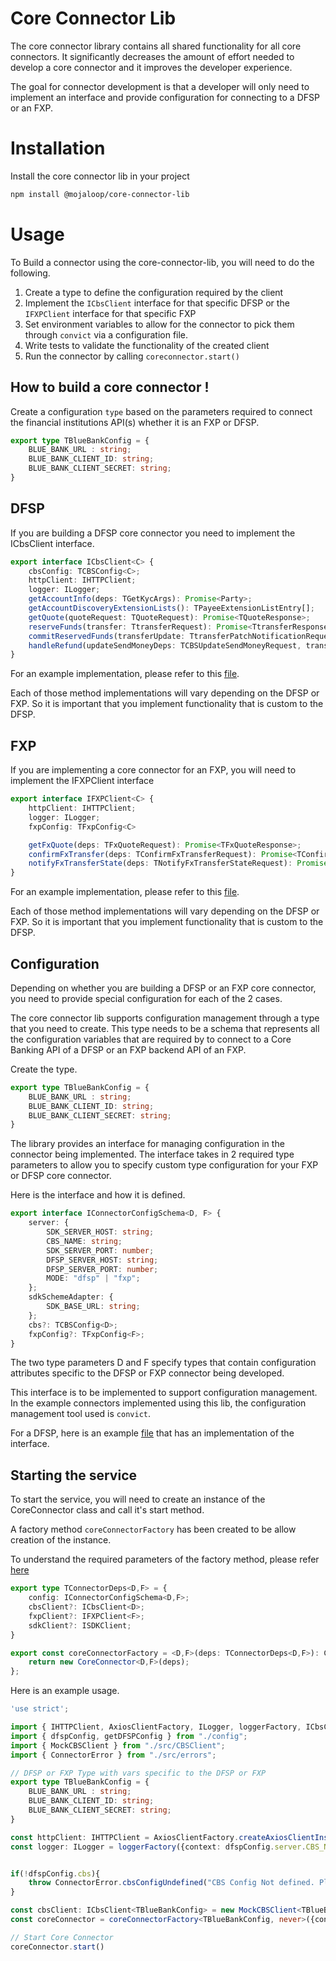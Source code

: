 # Core Connector Lib 
The core connector library contains all shared functionality for all core connectors. It significantly decreases the amount of effort needed to develop a core connector and it improves the developer experience.

The goal for connector development is that a developer will only need to implement an interface and provide configuration for connecting to a DFSP or an FXP.

# Installation
Install the core connector lib in your project

```bash
npm install @mojaloop/core-connector-lib
```

# Usage
To Build a connector using the core-connector-lib, you will need to do the following.
1. Create a type to define the configuration required by the client
2. Implement the `ICbsClient` interface for that specific DFSP or the `IFXPClient` interface for that specific FXP
3. Set environment variables to allow for the connector to pick them through `convict` via a configuration file.
4. Write tests to validate the functionality of the created client
5. Run the connector by calling `coreconnector.start()`

## How to build a core connector !

Create a configuration `type` based on the parameters required to connect the financial institutions API(s) whether it is an FXP or DFSP.

```typescript
export type TBlueBankConfig = {
    BLUE_BANK_URL : string;
    BLUE_BANK_CLIENT_ID: string;
    BLUE_BANK_CLIENT_SECRET: string;
}
```
## DFSP
If you are building a DFSP core connector you need to implement the ICbsClient interface.

```typescript
export interface ICbsClient<C> {
    cbsConfig: TCBSConfig<C>;
    httpClient: IHTTPClient;
    logger: ILogger;
    getAccountInfo(deps: TGetKycArgs): Promise<Party>;
    getAccountDiscoveryExtensionLists(): TPayeeExtensionListEntry[];
    getQuote(quoteRequest: TQuoteRequest): Promise<TQuoteResponse>;
    reserveFunds(transfer: TtransferRequest): Promise<TtransferResponse>;
    commitReservedFunds(transferUpdate: TtransferPatchNotificationRequest): Promise<void>;
    handleRefund(updateSendMoneyDeps: TCBSUpdateSendMoneyRequest, transferId: string): Promise<void>;
}
```
For an example implementation, please refer to this [file](./examples/abc-ug-dfsp-core-connector/src/CBSClient.ts).

Each of those method implementations will vary depending on the DFSP or FXP. So it is important that you implement functionality that is custom to the DFSP.

## FXP 
If you are implementing a core connector for an FXP, you will need to implement the IFXPClient interface

```typescript 
export interface IFXPClient<C> {
    httpClient: IHTTPClient;
    logger: ILogger;
    fxpConfig: TFxpConfig<C>

    getFxQuote(deps: TFxQuoteRequest): Promise<TFxQuoteResponse>;
    confirmFxTransfer(deps: TConfirmFxTransferRequest): Promise<TConfirmFxTransferResponse>;
    notifyFxTransferState(deps: TNotifyFxTransferStateRequest): Promise<TNotifyFxTransferStateResponse>;
}
```

For an example implementation, please refer to this [file](./examples/abc-ug-fxp-core-connector/src/FXPClient.ts).

Each of those method implementations will vary depending on the DFSP or FXP. So it is important that you implement functionality that is custom to the DFSP.

## Configuration
Depending on whether you are building a DFSP or an FXP core connector, you need to provide special configuration for each of the 2 cases. 

The core connector lib supports configuration management through a type that you need to create. This type needs to be a schema that represents all the configuration variables that are required by to connect to a Core Banking API of a DFSP or an FXP backend API of an FXP.

Create the type. 

```typescript
export type TBlueBankConfig = {
    BLUE_BANK_URL : string;
    BLUE_BANK_CLIENT_ID: string;
    BLUE_BANK_CLIENT_SECRET: string;
}
```

The library provides an interface for managing configuration in the connector being implemented. The interface takes in 2 required type parameters to allow you to specify custom type configuration for your FXP or DFSP core connector.

Here is the interface and how it is defined.
```typescript
export interface IConnectorConfigSchema<D, F> {
    server: {
        SDK_SERVER_HOST: string;
        CBS_NAME: string;
        SDK_SERVER_PORT: number;
        DFSP_SERVER_HOST: string;
        DFSP_SERVER_PORT: number;
        MODE: "dfsp" | "fxp";
    };
    sdkSchemeAdapter: {
        SDK_BASE_URL: string;
    };
    cbs?: TCBSConfig<D>;
    fxpConfig?: TFxpConfig<F>;
}
```

The two type parameters D and F specify types that contain configuration attributes specific to the DFSP or FXP connector being developed.

This interface is to be implemented to support configuration management. In the example connectors implemented using this lib, the configuration management tool used is `convict`.

For a DFSP, here is an example [file](./examples/abc-ug-dfsp-core-connector/config.ts) that has an implementation of the interface. 

## Starting the service
To start the service, you will need to create an instance of the CoreConnector class and call it's start method.

A factory method `coreConnectorFactory` has been created to be allow creation of the instance.

To understand the required parameters of the factory method, please refer [here](./src/CoreConnector.ts)

```typescript
export type TConnectorDeps<D,F> = {
    config: IConnectorConfigSchema<D,F>;
    cbsClient?: ICbsClient<D>;
    fxpClient?: IFXPClient<F>;
    sdkClient?: ISDKClient;
}

export const coreConnectorFactory = <D,F>(deps: TConnectorDeps<D,F>): CoreConnector<D,F> => {
    return new CoreConnector<D,F>(deps);
};
```

Here is an example usage.

```typescript
'use strict';

import { IHTTPClient, AxiosClientFactory, ILogger, loggerFactory, ICbsClient, coreConnectorFactory } from "@mojaloop/core-connector-lib";
import { dfspConfig, getDFSPConfig } from "./config";
import { MockCBSClient } from "./src/CBSClient";
import { ConnectorError } from "./src/errors";

// DFSP or FXP Type with vars specific to the DFSP or FXP
export type TBlueBankConfig = {
    BLUE_BANK_URL : string;
    BLUE_BANK_CLIENT_ID: string;
    BLUE_BANK_CLIENT_SECRET: string;
}

const httpClient: IHTTPClient = AxiosClientFactory.createAxiosClientInstance();
const logger: ILogger = loggerFactory({context: dfspConfig.server.CBS_NAME});


if(!dfspConfig.cbs){
    throw ConnectorError.cbsConfigUndefined("CBS Config Not defined. Please fix the configuration in config.ts","0",0);
}

const cbsClient: ICbsClient<TBlueBankConfig> = new MockCBSClient<TBlueBankConfig>(dfspConfig.cbs,httpClient,logger);
const coreConnector = coreConnectorFactory<TBlueBankConfig, never>({config: getDFSPConfig(),cbsClient: cbsClient});

// Start Core Connector
coreConnector.start()
```
